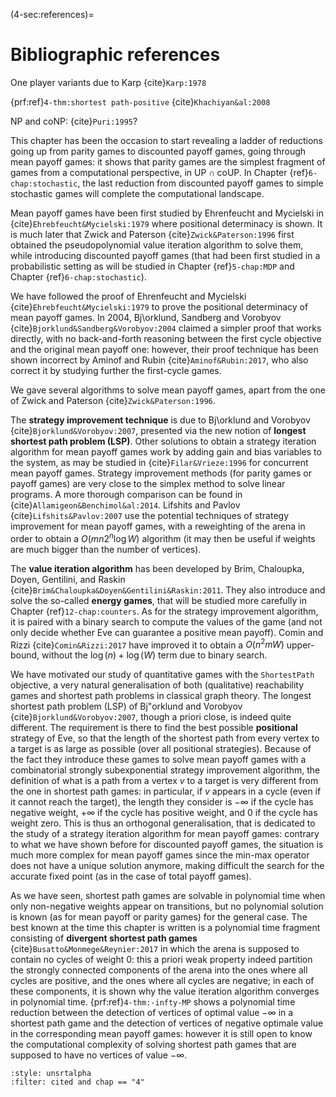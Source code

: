 (4-sec:references)=
# Bibliographic references

One player variants due to Karp {cite}`Karp:1978`

{prf:ref}`4-thm:shortest path-positive`
{cite}`Khachiyan&al:2008`

NP and coNP: {cite}`Puri:1995`?

This chapter has been the occasion to start revealing a ladder of
reductions going up from parity games to discounted payoff games,
going through mean payoff games: it shows that parity games are the
simplest fragment of games from a computational perspective, in
$\textrm{UP}\cap  \textrm{coUP}$. In Chapter {ref}`6-chap:stochastic`, the last reduction from
discounted payoff games to simple stochastic games will complete the
computational landscape.

Mean payoff games have been first studied by Ehrenfeucht and Mycielski
in {cite}`Ehrebfeucht&Mycielski:1979` where positional determinacy is
shown. It is much later that Zwick and
Paterson {cite}`Zwick&Paterson:1996` first obtained the
pseudopolynomial value iteration algorithm to solve them, while
introducing discounted payoff games (that had been first studied in a
probabilistic setting as will be studied in Chapter {ref}`5-chap:MDP` and
Chapter {ref}`6-chap:stochastic`).

We have followed the proof of Ehrenfeucht and
Mycielski {cite}`Ehrebfeucht&Mycielski:1979` to prove the positional
determinacy of mean payoff games. In 2004, Bj\orklund, Sandberg and
Vorobyov {cite}`Bjorklund&Sandberg&Vorobyov:2004` claimed a simpler
proof that works directly, with no back-and-forth reasoning between
the first cycle objective and the original mean payoff one: however,
their proof technique has been shown incorrect by Aminof and
Rubin {cite}`Aminof&Rubin:2017`, who also correct it by studying
further the first-cycle games.

We gave several algorithms to solve mean payoff games, apart from the
one of Zwick and Paterson {cite}`Zwick&Paterson:1996`.

The **strategy improvement technique** is due to Bj\orklund and
Vorobyov {cite}`Bjorklund&Vorobyov:2007`, presented via the new notion
of **longest shortest path problem (LSP)**. Other solutions to
obtain a strategy iteration algorithm for mean payoff games work by
adding gain and bias variables to the system, as may be studied
in {cite}`Filar&Vrieze:1996` for concurrent mean payoff games.  Strategy
improvement methods (for parity games or payoff games) are very close
to the simplex method to solve linear programs. A more thorough
comparison can be found in {cite}`Allamigeon&Benchimol&al:2014`.  Lifshits and
Pavlov {cite}`Lifshits&Pavlov:2007` use the potential techniques of strategy
improvement for mean payoff games, with a reweighting of the arena in
order to obtain a $O(mn2^{n}\log W)$ algorithm (it may
then be useful if weights are much bigger than the number of
vertices).

The **value iteration algorithm** has been developed by Brim,
Chaloupka, Doyen, Gentilini, and
Raskin {cite}`Brim&Chaloupka&Doyen&Gentilini&Raskin:2011`. They also
introduce and solve the so-called **energy games**, that will be
studied more carefully in Chapter {ref}`12-chap:counters`. As for the strategy
improvement algorithm, it is paired with a binary search to compute
the values of the game (and not only decide whether Eve can guarantee
a positive mean payoff). Comin and Rizzi {cite}`Comin&Rizzi:2017` have
improved it to obtain a $O(n^2 m W)$ upper-bound, without
the $\log(n)+\log(W)$ term due to binary search.

We have motivated our study of quantitative games with the
$\mathtt{ShortestPath}$ objective, a very natural generalisation of both
(qualitative) reachability games and shortest path problems in
classical graph theory. The longest shortest path problem (LSP) of
Bj\"orklund and Vorobyov {cite}`Bjorklund&Vorobyov:2007`, though a
priori close, is indeed quite different. The requirement is there to
find the best possible **positional** strategy of Eve, so that the
length of the shortest path from every vertex to a target is as large
as possible (over all positional strategies). Because of the fact they
introduce these games to solve mean payoff games with a combinatorial
strongly subexponential strategy improvement algorithm, the definition
of what is a path from a vertex $v$ to a target is very different from
the one in shortest path games: in particular, if $v$ appears in a
cycle (even if it cannot reach the target), the length they consider
is $-\infty$ if the cycle has negative weight, $+\infty$ if the cycle
has positive weight, and $0$ if the cycle has weight zero. This is
thus an orthogonal generalisation, that is dedicated to the study of a
strategy iteration algorithm for mean payoff games: contrary to what
we have shown before for discounted payoff games, the situation is
much more complex for mean payoff games since the min-max operator
does not have a unique solution anymore, making difficult the search
for the accurate fixed point (as in the case of total payoff games).

As we have seen, shortest path games are solvable in polynomial time
when only non-negative weights appear on transitions, but no
polynomial solution is known (as for mean payoff or parity games) for
the general case. The best known at the time this chapter is written
is a polynomial time fragment consisting of **divergent
  shortest path games** {cite}`Busatto&Monmege&Reynier:2017` in which
the arena is supposed to contain no cycles of weight 0: this a priori
weak property indeed partition the strongly connected components of
the arena into the ones where all cycles are positive, and the ones
where all cycles are negative; in each of these components, it is
shown why the value iteration algorithm converges in polynomial
time. {prf:ref}`4-thm:-infty-MP` shows a polynomial time reduction between
the detection of vertices of optimal value $-\infty$ in a
shortest path game and the detection of vertices of negative optimale
value in the corresponding mean payoff games: however it is still open
to know the computational complexity of solving shortest path games
that are supposed to have no vertices of value $-\infty$.


```{bibliography}
:style: unsrtalpha
:filter: cited and chap == "4"
```
